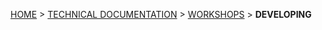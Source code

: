 [HOME](Home) > [TECHNICAL DOCUMENTATION](technical-documentation) > [WORKSHOPS](workshops) > **DEVELOPING**